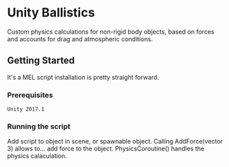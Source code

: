 # Unity Ballistics

Custom physics calculations for non-rigid body objects, based on forces and accounts for drag and atmospheric conditions.

## Getting Started

It's a MEL script installation is pretty straight forward. 

### Prerequisites

```
Unity 2017.1
```

### Running the script

Add script to object in scene, or spawnable object. Calling AddForce(vector 3) allows to... add force to the object. PhysicsCoroutine() handles the physics calaculation.
